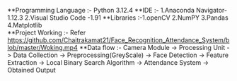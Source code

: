 **Programming Language :- Python 3.12.4
**IDE :- 1.Anaconda Navigator-1.12.3 
       2.Visual Studio Code -1.91
**Libraries :-1.openCV  2.NumPY  3.Pandas  4.Matplotlib   
**Project Working :- Refer https://github.com/Chaitrakamat21/Face_Recognition_Attendance_System/blob/master/Woking.mp4
**Data flow :- Camera Module -> Processing Unit -> Data Collection -> Preprocessing(GreyScale) -> Face Detection -> Feature Extraction -> Local Binary Search Algorithm -> Attendance System -> Obtained Output
